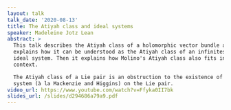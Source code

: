```yaml
---
layout: talk
talk_date: '2020-08-13'
title: The Atiyah class and ideal systems
speaker: Madeleine Jotz Lean
abstract: >
  This talk describes the Atiyah class of a holomorphic vector bundle and
  explains how it can be understood as the Atiyah class of an infinitesimal
  ideal system. Then it explains how Molino's Atiyah class also fits in this
  context.

  The Atiyah class of a Lie pair is an obstruction to the existence of an ideal
  system (à la Mackenzie and Higgins) on the Lie pair.
video_url: https://www.youtube.com/watch?v=Ffyka0II7bk
slides_url: /slides/d294686a79a9.pdf
---
```

